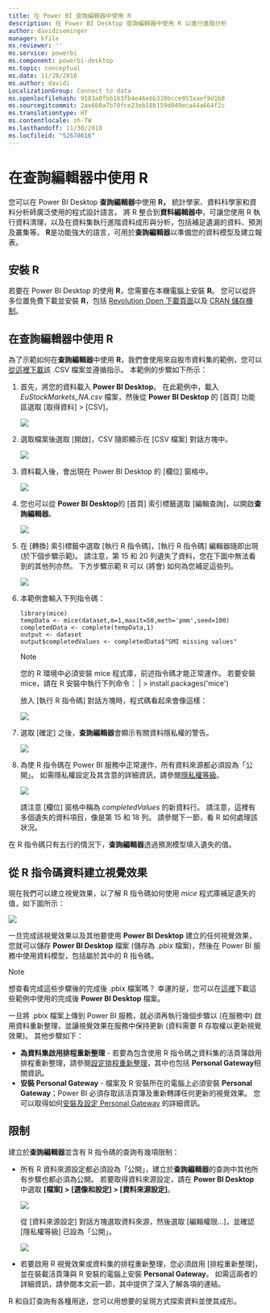 ```yaml
---
title: 在 Power BI 查詢編輯器中使用 R
description: 在 Power BI Desktop 查詢編輯器中使用 R 以進行進階分析
author: davidiseminger
manager: kfile
ms.reviewer: ''
ms.service: powerbi
ms.component: powerbi-desktop
ms.topic: conceptual
ms.date: 11/28/2018
ms.author: davidi
LocalizationGroup: Connect to data
ms.openlocfilehash: 9183a0fbb163fb4e46e6b310bcce953aaef9d1b8
ms.sourcegitcommit: 2ae660a7b70fce23eb58b159d049eca44a664f2c
ms.translationtype: HT
ms.contentlocale: zh-TW
ms.lasthandoff: 11/30/2018
ms.locfileid: "52670616"
---
```

# <a name="using-r-in-query-editor"></a>在查詢編輯器中使用 R
您可以在 Power BI Desktop **查詢編輯器**中使用 **R，** 統計學家、資料科學家和資料分析師廣泛使用的程式設計語言。 將 R 整合到**資料編輯器中**，可讓您使用 R 執行資料清理，以及在資料集執行進階資料成形與分析，包括補足遺漏的資料、預測及叢集等。 **R**是功能強大的語言，可用於**查詢編輯器**以準備您的資料模型及建立報表。

## <a name="installing-r"></a>安裝 R
若要在 Power BI Desktop 的使用 **R**，您需要在本機電腦上安裝 **R**。 您可以從許多位置免費下載並安裝 **R**，包括 [Revolution Open 下載頁面](https://mran.revolutionanalytics.com/download/)以及 [CRAN 儲存機制](https://cran.r-project.org/bin/windows/base/)。

## <a name="using-r-in-query-editor"></a>在查詢編輯器中使用 R
為了示範如何在**查詢編輯器**中使用 **R**，我們會使用來自股市資料集的範例，您可以[從這裡下載](http://download.microsoft.com/download/F/8/A/F8AA9DC9-8545-4AAE-9305-27AD1D01DC03/EuStockMarkets_NA.csv)該 .CSV 檔案並遵循指示。 本範例的步驟如下所示：

1. 首先，將您的資料載入 **Power BI Desktop**。 在此範例中，載入 *EuStockMarkets_NA.csv* 檔案，然後從 **Power BI Desktop** 的 [首頁] 功能區選取 [取得資料] > [CSV]。

   ![](media/desktop-r-in-query-editor/r-in-query-editor_1.png)
2. 選取檔案後選取 [開啟]，CSV 隨即顯示在 [CSV 檔案] 對話方塊中。

   ![](media/desktop-r-in-query-editor/r-in-query-editor_2.png)
3. 資料載入後，會出現在 Power BI Desktop 的 [欄位] 窗格中。

   ![](media/desktop-r-in-query-editor/r-in-query-editor_3.png)
4. 您也可以從 **Power BI Desktop**的 [首頁] 索引標籤選取 [編輯查詢]，以開啟**查詢編輯器**。

   ![](media/desktop-r-in-query-editor/r-in-query-editor_4.png)
5. 在 [轉換] 索引標籤中選取 [執行 R 指令碼]，[執行 R 指令碼] 編輯器隨即出現 (於下個步驟示範)。 請注意，第 15 和 20 列遺失了資料，您在下圖中無法看到的其他列亦然。 下方步驟示範 R 可以 (將會) 如何為您補足這些列。

   ![](media/desktop-r-in-query-editor/r-in-query-editor_5d.png)
6. 本範例會輸入下列指令碼：

       library(mice)
       tempData <- mice(dataset,m=1,maxit=50,meth='pmm',seed=100)
       completedData <- complete(tempData,1)
       output <- dataset
       output$completedValues <- completedData$"SMI missing values"

   > [!NOTE]
   > 您的 R 環境中必須安裝 mice 程式庫，前述指令碼才能正常運作。 若要安裝 mice，請在 R 安裝中執行下列命令： |      > install.packages('mice')
   > 
   > 

   放入 [執行 R 指令碼] 對話方塊時，程式碼看起來會像這樣：

   ![](media/desktop-r-in-query-editor/r-in-query-editor_5b.png)
7. 選取 [確定] 之後，**查詢編輯器**會顯示有關資料隱私權的警告。

   ![](media/desktop-r-in-query-editor/r-in-query-editor_6.png)
8. 為使 R 指令碼在 Power BI 服務中正常運作，所有資料來源都必須設為「公開」。 如需隱私權設定及其含意的詳細資訊，請參閱[隱私權等級](desktop-privacy-levels.md)。

   ![](media/desktop-r-in-query-editor/r-in-query-editor_7.png)

   請注意 [欄位] 窗格中稱為 *completedValues* 的新資料行。 請注意，這裡有多個遺失的資料項目，像是第 15 和 18 列。 請參閱下一節，看 R 如何處理該狀況。


在 R 指令碼只有五行的情況下，**查詢編輯器**透過預測模型填入遺失的值。

## <a name="creating-visuals-from-r-script-data"></a>從 R 指令碼資料建立視覺效果
現在我們可以建立視覺效果，以了解 R 指令碼如何使用 *mice* 程式庫補足遺失的值，如下圖所示：

![](media/desktop-r-in-query-editor/r-in-query-editor_8a.png)

一旦完成該視覺效果以及其他要使用 **Power BI Desktop** 建立的任何視覺效果，您就可以儲存 **Power BI Desktop** 檔案 (儲存為 .pbix 檔案)，然後在 Power BI 服務中使用資料模型，包括屬於其中的 R 指令碼。

> [!NOTE]
> 想查看完成這些步驟後的完成後 .pbix 檔案嗎？ 幸運的是，您可以在[這裡](http://download.microsoft.com/download/F/8/A/F8AA9DC9-8545-4AAE-9305-27AD1D01DC03/Complete%20Values%20with%20R%20in%20PQ.pbix)下載這些範例中使用的完成後 **Power BI Desktop** 檔案。

一旦將 .pbix 檔案上傳到 Power BI 服務，就必須再執行幾個步驟以 (在服務中) 啟用資料重新整理，並讓視覺效果在服務中保持更新 (資料需要 R 存取權以更新視覺效果)。 其他步驟如下：

* **為資料集啟用排程重新整理** - 若要為包含使用 R 指令碼之資料集的活頁簿啟用排程重新整理，請參閱[設定排程重新整理](refresh-scheduled-refresh.md)，其中也包括 **Personal Gateway**相關資訊。
* **安裝 Personal Gateway** - 檔案及 R 安裝所在的電腦上必須安裝 **Personal Gateway**；Power BI 必須存取該活頁簿及重新轉譯任何更新的視覺效果。 您可以取得如何[安裝及設定 Personal Gateway](service-gateway-personal-mode.md) 的詳細資訊。

## <a name="limitations"></a>限制
建立於**查詢編輯器**並含有 R 指令碼的查詢有幾項限制：

* 所有 R 資料來源設定都必須設為「公開」，建立於**查詢編輯器**的查詢中其他所有步驟也都必須為公開。 若要取得資料來源設定，請在 **Power BI Desktop** 中選取 **[檔案] > [選像和設定] > [資料來源設定]**。

  ![](media/desktop-r-in-query-editor/r-in-query-editor_9.png)

  從 [資料來源設定] 對話方塊選取資料來源，然後選取 [編輯權限...]，並確認 [隱私權等級] 已設為「公開」。

  ![](media/desktop-r-in-query-editor/r-in-query-editor_10.png)    
* 若要啟用 R 視覺效果或資料集的排程重新整理，您必須啟用 [排程重新整理]，並在裝載活頁簿與 R 安裝的電腦上安裝 **Personal Gateway**。 如需這兩者的詳細資訊，請參閱本文前一節，其中提供了深入了解各項的連結。

R 和自訂查詢有各種用途，您可以用想要的呈現方式探索資料並使其成形。

